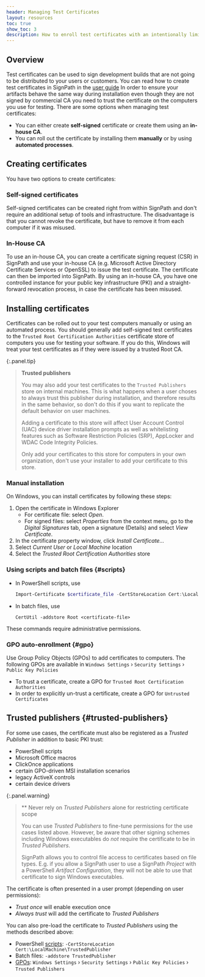 ```yaml
---
header: Managing Test Certificates
layout: resources
toc: true
show_toc: 3
description: How to enroll test certificates with an intentionally limited scope.
---
```


## Overview

Test certificates can be used to sign development builds that are not going to be distributed to your users or customers. You can read how to create test certificates in SignPath in the [user guide](/documentation/managing-certificates) In order to ensure your artifacts behave the same way during installation even though they are not signed by commercial CA you need to trust the certificate on the computers you use for testing. There are some options when managing test certificates:

* You can either create **self-signed** certificate or create them using an **in-house CA**.
* You can roll out the certificate by installing them **manually** or by using **automated processes**.

## Creating certificates

You have two options to create certificates:

### Self-signed certificates

Self-signed certificates can be created right from within SignPath and don't require an additional setup of tools and infrastructure. The disadvantage is that you cannot revoke the certificate, but have to remove it from each computer if it was misused.

### In-House CA

To use an in-house CA, you can create a certificate signing request (CSR) in SignPath and use your in-house CA (e.g. Microsoft Active Directory Certificate Services or OpenSSL) to issue the test certificate. The certificate can then be imported into SignPath. By using an in-house CA, you have one controlled instance for your public key infrastructure (PKI) and a straight-forward revocation process, in case the certificate has been misused.

## Installing certificates

Certificates can be rolled out to your test computers manually or using an automated process. You should generally add self-signed test certificates to the `Trusted Root Certification Authorities` certificate store of computers you use for testing your software. If you do this, Windows will treat your test certificates as if they were issued by a trusted Root CA.

{:.panel.tip}
> **Trusted publishers**
>
> You may also add your test certificates to the `Trusted Publishers` store on internal machines. This is what happens when a user choses to always trust this publisher during installation, and therefore results in the same behavior, so don't do this if you want to replicate the default behavior on user machines.
> 
> Adding a certificate to this store will affect User Account Control (UAC) device driver installation prompts as well as whitelisting features such as Software Restriction Policies (SRP), AppLocker and WDAC Code Integrity Policies. 
> 
> Only add your certificates to this store for computers in your own organization, don't use your installer to add your certificate to this store.

### Manual installation

On Windows, you can install certificates by following these steps:

1. Open the certificate in Windows Explorer
    * For certificate file: select *Open*.
    * For signed files: select *Properties* from the context menu, go to the *Digital Signatures* tab, open a signature (Details) and select *View Certificate*.
2. In the certificate property window, click *Install Certificate...*
3. Select *Current User* or *Local Machine* location
4. Select the *Trusted Root Certification Authorities* store

### Using scripts and batch files {#scripts}

* In PowerShell scripts, use 
  ~~~ powershell
  Import-Certificate $certificate_file -CertStoreLocation Cert:\LocalMachine\Root
  ~~~
* In batch files, use 
  ~~~ 
  CertUtil -addstore Root <certificate-file>
  ~~~

These commands require administrative permissions.

### GPO auto-enrollment {#gpo}

Use Group Policy Objects (GPOs) to add certificates to computers. The following GPOs are available in `Windows Settings` › `Security Settings` › `Public Key Policies`

* To trust a certificate, create a GPO for `Trusted Root Certification Authorities`
* In order to explicitly un-trust a certificate, create a GPO for `Untrusted Certificates`

## Trusted publishers {#trusted-publishers}

For some use cases, the certificate must also be registered as a _Trusted Publisher_ in addition to basic PKI trust:

* PowerShell scripts
* Microsoft Office macros
* ClickOnce applications
* certain GPO-driven MSI installation scenarios
* legacy ActiveX controls
* certain device drivers

{:.panel.warning}
> ** Never rely on _Trusted Publishers_ alone for restricting certificate scope
>
> You can use _Trusted Publishers_ to fine-tune permissions for the use cases listed above. However, be aware that other signing schemes including Windows executables do _not_ require the certificate to be in _Trusted Publishers_. 
>
> SignPath allows you to control file access to certificates based on file types. E.g. if you allow a SignPath user to use a SignPath _Project_ with a PowerShell _Artifact Configuration_, they will not be able to use that certificate to sign Windows executables.

The certificate is often presented in a user prompt (depending on user permissions):

* _Trust once_ will enable execution once
* _Always trust_ will add the certificate to _Trusted Publishers_

You can also pre-load the certificate to _Trusted Publishers_ using the methods described above:

* PowerShell [scripts](#scripts): `-CertStoreLocation Cert:\LocalMachine\TrustedPublisher` 
* Batch files: `-addstore TrustedPublisher`
* [GPOs](#gpo): `Windows Settings` › `Security Settings` › `Public Key Policies` › `Trusted Publishers`
